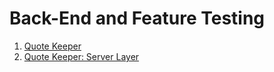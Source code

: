 # Back-End and Feature Testing

1. [Quote Keeper](quote-keeper)
1. [Quote Keeper: Server Layer](test-server-proj)